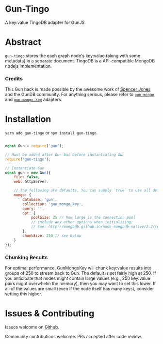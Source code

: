# Gun-Tingo

A key:value TingoDB adapter for GunJS.

# Abstract

`gun-tingo` stores the each graph node's key:value (along with some metadata) in a separate document. TingoDB is a API-compatible MongoDB nodejs implementation.

### Credits
This Gun hack is made possible by the awesome work of [Spencer Jones](https://github.com/sjones6) and the GunDB community.
For anything serious, please refer to [`gun-mongo`](https://github.com/sjones6/gun-mongo) and [`gun-mongo-key`](https://github.com/sjones6/gun-mongo-key) adapters.

# Installation

`yarn add gun-tingo` or `npm install gun-tingo`.

```javascript

const Gun = require('gun');

// Must be added after Gun but before instantiating Gun
require('gun-tingo');

// Instantiate Gun
const gun = new Gun({
    file: false,
    web: httpServer,

    // The following are defaults. You can supply `true` to use all defaults
    mongo: {
        database: 'gun',
        collection: 'gun_mongo_key',
        query: '',
        opt: {
            poolSize: 25 // how large is the connection pool
            // include any other options when initializing:
            // See: http://mongodb.github.io/node-mongodb-native/2.2/reference/connecting/connection-settings/
        },
        chunkSize: 250 // see below
    }
});
```

### Chunking Results

For optimal performance, GunMongoKey will chunk key:value results into groups of 250 to stream back to Gun. The default is set fairly high at 250. If you anticipate that nodes might contain large values (e.g., 250 key:value pairs might overwhelm the memory), then you may want to set this lower. If all of the values are small (even if the node itself has many keys), consider setting this higher.

# Issues & Contributing

Issues welcome on [Github](https://github.com/lmangani/gun-tingo/issues).

Community contributions welcome. PRs accepted after code review.
